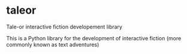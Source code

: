 taleor
======

Tale-or interactive fiction developement library

This is a Python library for the development of interactive fiction (more commonly known as text adventures)
